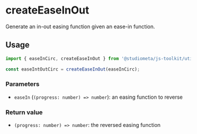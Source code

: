 # createEaseInOut

Generate an in-out easing function given an ease-in function.

## Usage

```js twoslash
import { easeInCirc, createEaseInOut } from '@studiometa/js-toolkit/utils';

const easeIntOutCirc = createEaseInOut(easeInCirc);
```

### Parameters

- `easeIn` (`(progress: number) => number`): an easing function to reverse

### Return value

- `(progress: number) => number`: the reversed easing function

